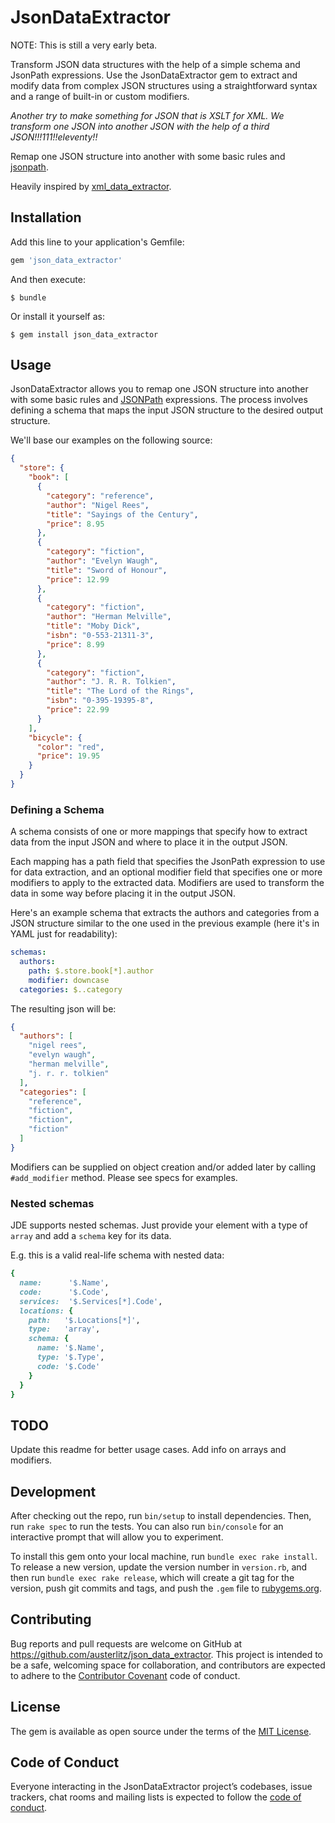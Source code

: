 # JsonDataExtractor

NOTE: This is still a very early beta.

Transform JSON data structures with the help of a simple schema and JsonPath expressions.
Use the JsonDataExtractor gem to extract and modify data from complex JSON structures using a straightforward syntax
and a range of built-in or custom modifiers.

_Another try to make something for JSON that is XSLT for XML.
We transform one JSON into another JSON with the help of a third JSON!!!111!!eleventy!!_

Remap one JSON structure into another with some basic rules and [jsonpath](https://github.com/joshbuddy/jsonpath).

Heavily inspired by [xml_data_extractor](https://github.com/monde-sistemas/xml_data_extractor).

## Installation

Add this line to your application's Gemfile:

```ruby
gem 'json_data_extractor'
```

And then execute:

    $ bundle

Or install it yourself as:

    $ gem install json_data_extractor

## Usage

JsonDataExtractor allows you to remap one JSON structure into another with some basic rules
and [JSONPath](https://goessner.net/articles/JsonPath/) expressions. The process involves defining a schema that maps
the input JSON structure to the desired output structure.

We'll base our examples on the following source:

```json
{
  "store": {
    "book": [
      {
        "category": "reference",
        "author": "Nigel Rees",
        "title": "Sayings of the Century",
        "price": 8.95
      },
      {
        "category": "fiction",
        "author": "Evelyn Waugh",
        "title": "Sword of Honour",
        "price": 12.99
      },
      {
        "category": "fiction",
        "author": "Herman Melville",
        "title": "Moby Dick",
        "isbn": "0-553-21311-3",
        "price": 8.99
      },
      {
        "category": "fiction",
        "author": "J. R. R. Tolkien",
        "title": "The Lord of the Rings",
        "isbn": "0-395-19395-8",
        "price": 22.99
      }
    ],
    "bicycle": {
      "color": "red",
      "price": 19.95
    }
  }
}
```

### Defining a Schema

A schema consists of one or more mappings that specify how to extract data from the input JSON and where to place it in
the output JSON.

Each mapping has a path field that specifies the JsonPath expression to use for data extraction, and an optional
modifier field that specifies one or more modifiers to apply to the extracted data. Modifiers are used to transform the
data in some way before placing it in the output JSON.

Here's an example schema that extracts the authors and categories from a JSON structure similar to the one used in the
previous example (here it's in YAML just for readability):

```yaml
schemas:
  authors:
    path: $.store.book[*].author
    modifier: downcase
  categories: $..category
```

The resulting json will be:

```json
{
  "authors": [
    "nigel rees",
    "evelyn waugh",
    "herman melville",
    "j. r. r. tolkien"
  ],
  "categories": [
    "reference",
    "fiction",
    "fiction",
    "fiction"
  ]
}

```

Modifiers can be supplied on object creation and/or added later by calling `#add_modifier` method. Please see specs for
examples.

### Nested schemas

JDE supports nested schemas. Just provide your element with a type of `array` and add a `schema` key for its data.

E.g. this is a valid real-life schema with nested data:

```ruby
{
  name:      '$.Name',
  code:      '$.Code',
  services:  '$.Services[*].Code',
  locations: {
    path:   '$.Locations[*]',
    type:   'array',
    schema: {
      name: '$.Name',
      type: '$.Type',
      code: '$.Code'
    }
  }
}
```

## TODO

Update this readme for better usage cases. Add info on arrays and modifiers.

## Development

After checking out the repo, run `bin/setup` to install dependencies. Then, run `rake spec` to run the tests. You can
also run `bin/console` for an interactive prompt that will allow you to experiment.

To install this gem onto your local machine, run `bundle exec rake install`. To release a new version, update the
version number in `version.rb`, and then run `bundle exec rake release`, which will create a git tag for the version,
push git commits and tags, and push the `.gem` file to [rubygems.org](https://rubygems.org).

## Contributing

Bug reports and pull requests are welcome on GitHub at https://github.com/austerlitz/json_data_extractor. This project
is intended to be a safe, welcoming space for collaboration, and contributors are expected to adhere to
the [Contributor Covenant](http://contributor-covenant.org) code of conduct.

## License

The gem is available as open source under the terms of the [MIT License](https://opensource.org/licenses/MIT).

## Code of Conduct

Everyone interacting in the JsonDataExtractor project’s codebases, issue trackers, chat rooms and mailing lists is
expected to follow
the [code of conduct](https://github.com/austerlitz/json_data_extractor/blob/master/CODE_OF_CONDUCT.md).
